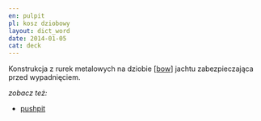 ```yaml
---
en: pulpit
pl: kosz dziobowy
layout: dict_word
date: 2014-01-05
cat: deck
---
```


Konstrukcja z rurek metalowych na dziobie [[bow](/dict/b/bow/)] jachtu zabezpieczająca przed wypadnięciem.

*zobacz też:*

* [pushpit](/dict/p/pushpit/)